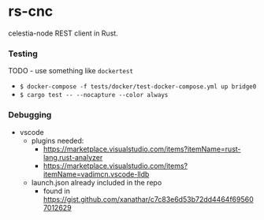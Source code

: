 # rs-cnc

celestia-node REST client in Rust.

### Testing

TODO - use something like `dockertest`

- `$ docker-compose -f tests/docker/test-docker-compose.yml up bridge0`
- `$ cargo test -- --nocapture --color always`

### Debugging

- vscode
    - plugins needed:
        - https://marketplace.visualstudio.com/items?itemName=rust-lang.rust-analyzer
        - https://marketplace.visualstudio.com/items?itemName=vadimcn.vscode-lldb
    - launch.json already included in the repo
        - found in https://gist.github.com/xanathar/c7c83e6d53b72dd4464f695607012629
